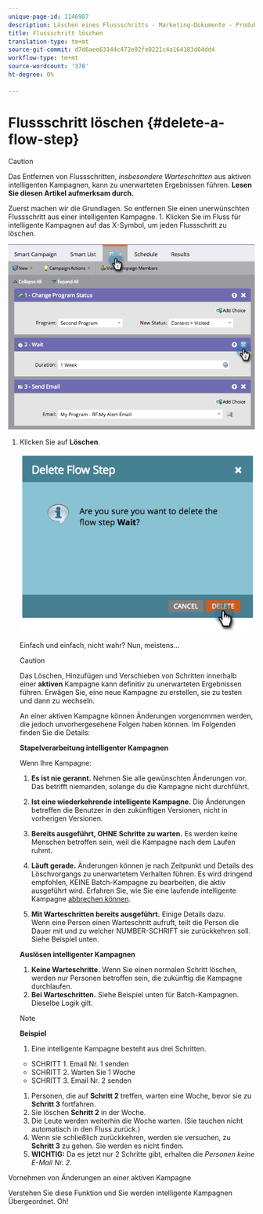 ```yaml
---
unique-page-id: 1146987
description: Löschen eines Flussschritts - Marketing-Dokumente - Produktdokumentation
title: Flussschritt löschen
translation-type: tm+mt
source-git-commit: d7d6aee63144c472e02fe0221c4a164183d04dd4
workflow-type: tm+mt
source-wordcount: '378'
ht-degree: 0%

---
```



# Flussschritt löschen {#delete-a-flow-step}

>[!CAUTION]
>
>Das Entfernen von Flussschritten, *insbesondere Warteschritten* aus aktiven intelligenten Kampagnen, kann zu unerwarteten Ergebnissen führen. **Lesen Sie diesen Artikel aufmerksam durch.**

Zuerst machen wir die Grundlagen. So entfernen Sie einen unerwünschten Flussschritt aus einer intelligenten Kampagne. 1. Klicken Sie im Fluss für intelligente Kampagnen auf das X-Symbol, um jeden Flussschritt zu löschen.

![](assets/image2014-9-22-13-3a52-3a20.png)

1. Klicken Sie auf **Löschen**.

   ![](assets/image2014-9-22-13-3a55-3a25.png)

   Einfach und einfach, nicht wahr? Nun, meistens...

   >[!CAUTION]
   >
   >Das Löschen, Hinzufügen und Verschieben von Schritten innerhalb einer **aktiven** Kampagne kann definitiv zu unerwarteten Ergebnissen führen. Erwägen Sie, eine neue Kampagne zu erstellen, sie zu testen und dann zu wechseln.

   An einer aktiven Kampagne können Änderungen vorgenommen werden, die jedoch unvorhergesehene Folgen haben können. Im Folgenden finden Sie die Details:

   **Stapelverarbeitung intelligenter Kampagnen**

   Wenn Ihre Kampagne:

   1. **Es ist nie gerannt.** Nehmen Sie alle gewünschten Änderungen vor. Das betrifft niemanden, solange du die Kampagne nicht durchführt.
   1. **Ist eine wiederkehrende intelligente Kampagne.** Die Änderungen betreffen die Benutzer in den zukünftigen Versionen, nicht in vorherigen Versionen.
   1. **Bereits ausgeführt, OHNE Schritte zu warten.** Es werden keine Menschen betroffen sein, weil die Kampagne nach dem Laufen ruhmt.
   1. **Läuft gerade.** Änderungen können je nach Zeitpunkt und Details des Löschvorgangs zu unerwartetem Verhalten führen. Es wird dringend empfohlen, KEINE Batch-Kampagne zu bearbeiten, die aktiv ausgeführt wird. Erfahren Sie, wie Sie eine laufende intelligente Kampagne [abbrechen können](../../../../product-docs/core-marketo-concepts/smart-campaigns/using-smart-campaigns/abort-a-smart-campaign.md).

   1. **Mit Warteschritten bereits ausgeführt.** Einige Details dazu.\
      Wenn eine Person einen Warteschritt aufruft, teilt die Person die Dauer mit und zu welcher NUMBER-SCHRIFT sie zurückkehren soll. Siehe Beispiel unten.

   **Auslösen intelligenter Kampagnen**

   1. **Keine Warteschritte.** Wenn Sie einen normalen Schritt löschen, werden nur Personen betroffen sein, die zukünftig die Kampagne durchlaufen.
   1. **Bei Warteschritten.** Siehe Beispiel unten für Batch-Kampagnen. Dieselbe Logik gilt.

   >[!NOTE]
   >
   >**Beispiel**
   >
   >    
   >    
   >1. Eine intelligente Kampagne besteht aus drei Schritten.
   >
   >   * SCHRITT 1. Email Nr. 1 senden
   >   * SCHRITT 2. Warten Sie 1 Woche
   >   * SCHRITT 3. Email Nr. 2 senden
   >
   >1. Personen, die auf **Schritt 2** treffen, warten eine Woche, bevor sie zu **Schritt 3** fortfahren.
   >1. Sie löschen **Schritt 2** in der Woche.
   >1. Die Leute werden weiterhin die Woche warten. (Sie tauchen nicht automatisch in den Fluss zurück.)
   >1. Wenn sie schließlich zurückkehren, werden sie versuchen, zu **Schritt 3** zu gehen. Sie werden es nicht finden.
   >1. **WICHTIG:** Da es jetzt nur 2 Schritte gibt, erhalten die *Personen keine E-Mail Nr. 2.*


Vornehmen von Änderungen an einer aktiven Kampagne

Verstehen Sie diese Funktion und Sie werden intelligente Kampagnen Übergeordnet. Oh!
